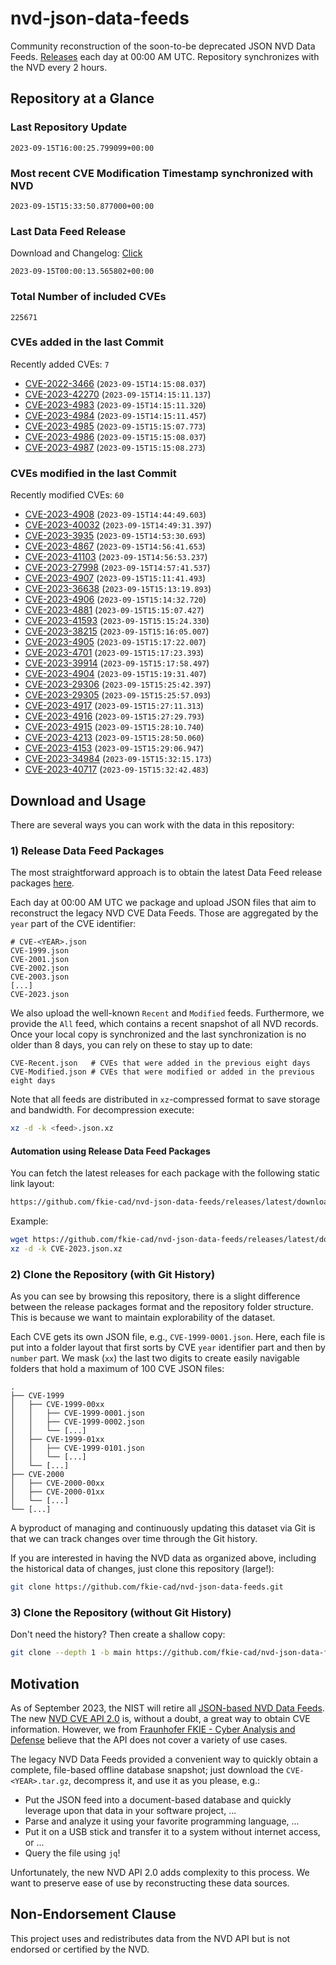 # nvd-json-data-feeds

Community reconstruction of the soon-to-be deprecated JSON NVD Data Feeds. 
[Releases](https://github.com/fkie-cad/nvd-json-data-feeds/releases/latest) each day at 00:00 AM UTC.
Repository synchronizes with the NVD every 2 hours.

## Repository at a Glance

### Last Repository Update

```plain
2023-09-15T16:00:25.799099+00:00
```

### Most recent CVE Modification Timestamp synchronized with NVD

```plain
2023-09-15T15:33:50.877000+00:00
```

### Last Data Feed Release

Download and Changelog: [Click](https://github.com/fkie-cad/nvd-json-data-feeds/releases/latest)

```plain
2023-09-15T00:00:13.565802+00:00
```

### Total Number of included CVEs

```plain
225671
```

### CVEs added in the last Commit

Recently added CVEs: `7`

* [CVE-2022-3466](CVE-2022/CVE-2022-34xx/CVE-2022-3466.json) (`2023-09-15T14:15:08.037`)
* [CVE-2023-42270](CVE-2023/CVE-2023-422xx/CVE-2023-42270.json) (`2023-09-15T14:15:11.137`)
* [CVE-2023-4983](CVE-2023/CVE-2023-49xx/CVE-2023-4983.json) (`2023-09-15T14:15:11.320`)
* [CVE-2023-4984](CVE-2023/CVE-2023-49xx/CVE-2023-4984.json) (`2023-09-15T14:15:11.457`)
* [CVE-2023-4985](CVE-2023/CVE-2023-49xx/CVE-2023-4985.json) (`2023-09-15T15:15:07.773`)
* [CVE-2023-4986](CVE-2023/CVE-2023-49xx/CVE-2023-4986.json) (`2023-09-15T15:15:08.037`)
* [CVE-2023-4987](CVE-2023/CVE-2023-49xx/CVE-2023-4987.json) (`2023-09-15T15:15:08.273`)


### CVEs modified in the last Commit

Recently modified CVEs: `60`

* [CVE-2023-4908](CVE-2023/CVE-2023-49xx/CVE-2023-4908.json) (`2023-09-15T14:44:49.603`)
* [CVE-2023-40032](CVE-2023/CVE-2023-400xx/CVE-2023-40032.json) (`2023-09-15T14:49:31.397`)
* [CVE-2023-3935](CVE-2023/CVE-2023-39xx/CVE-2023-3935.json) (`2023-09-15T14:53:30.693`)
* [CVE-2023-4867](CVE-2023/CVE-2023-48xx/CVE-2023-4867.json) (`2023-09-15T14:56:41.653`)
* [CVE-2023-41103](CVE-2023/CVE-2023-411xx/CVE-2023-41103.json) (`2023-09-15T14:56:53.237`)
* [CVE-2023-27998](CVE-2023/CVE-2023-279xx/CVE-2023-27998.json) (`2023-09-15T14:57:41.537`)
* [CVE-2023-4907](CVE-2023/CVE-2023-49xx/CVE-2023-4907.json) (`2023-09-15T15:11:41.493`)
* [CVE-2023-36638](CVE-2023/CVE-2023-366xx/CVE-2023-36638.json) (`2023-09-15T15:13:19.893`)
* [CVE-2023-4906](CVE-2023/CVE-2023-49xx/CVE-2023-4906.json) (`2023-09-15T15:14:32.720`)
* [CVE-2023-4881](CVE-2023/CVE-2023-48xx/CVE-2023-4881.json) (`2023-09-15T15:15:07.427`)
* [CVE-2023-41593](CVE-2023/CVE-2023-415xx/CVE-2023-41593.json) (`2023-09-15T15:15:24.330`)
* [CVE-2023-38215](CVE-2023/CVE-2023-382xx/CVE-2023-38215.json) (`2023-09-15T15:16:05.007`)
* [CVE-2023-4905](CVE-2023/CVE-2023-49xx/CVE-2023-4905.json) (`2023-09-15T15:17:22.007`)
* [CVE-2023-4701](CVE-2023/CVE-2023-47xx/CVE-2023-4701.json) (`2023-09-15T15:17:23.393`)
* [CVE-2023-39914](CVE-2023/CVE-2023-399xx/CVE-2023-39914.json) (`2023-09-15T15:17:58.497`)
* [CVE-2023-4904](CVE-2023/CVE-2023-49xx/CVE-2023-4904.json) (`2023-09-15T15:19:31.407`)
* [CVE-2023-29306](CVE-2023/CVE-2023-293xx/CVE-2023-29306.json) (`2023-09-15T15:25:42.397`)
* [CVE-2023-29305](CVE-2023/CVE-2023-293xx/CVE-2023-29305.json) (`2023-09-15T15:25:57.093`)
* [CVE-2023-4917](CVE-2023/CVE-2023-49xx/CVE-2023-4917.json) (`2023-09-15T15:27:11.313`)
* [CVE-2023-4916](CVE-2023/CVE-2023-49xx/CVE-2023-4916.json) (`2023-09-15T15:27:29.793`)
* [CVE-2023-4915](CVE-2023/CVE-2023-49xx/CVE-2023-4915.json) (`2023-09-15T15:28:10.740`)
* [CVE-2023-4213](CVE-2023/CVE-2023-42xx/CVE-2023-4213.json) (`2023-09-15T15:28:50.060`)
* [CVE-2023-4153](CVE-2023/CVE-2023-41xx/CVE-2023-4153.json) (`2023-09-15T15:29:06.947`)
* [CVE-2023-34984](CVE-2023/CVE-2023-349xx/CVE-2023-34984.json) (`2023-09-15T15:32:15.173`)
* [CVE-2023-40717](CVE-2023/CVE-2023-407xx/CVE-2023-40717.json) (`2023-09-15T15:32:42.483`)


## Download and Usage

There are several ways you can work with the data in this repository:

### 1) Release Data Feed Packages

The most straightforward approach is to obtain the latest Data Feed release packages [here](https://github.com/fkie-cad/nvd-json-data-feeds/releases/latest).

Each day at 00:00 AM UTC we package and upload JSON files that aim to reconstruct the legacy NVD CVE Data Feeds.
Those are aggregated by the `year` part of the CVE identifier:

```
# CVE-<YEAR>.json
CVE-1999.json
CVE-2001.json
CVE-2002.json
CVE-2003.json
[...]
CVE-2023.json
```

We also upload the well-known `Recent` and `Modified` feeds.
Furthermore, we provide the `All` feed, which contains a recent snapshot of all NVD records.
Once your local copy is synchronized and the last synchronization is no older than 8 days, you can rely on these to stay up to date:

```plain
CVE-Recent.json   # CVEs that were added in the previous eight days
CVE-Modified.json # CVEs that were modified or added in the previous eight days
```

Note that all feeds are distributed in `xz`-compressed format to save storage and bandwidth.
For decompression execute:

```sh
xz -d -k <feed>.json.xz
```


#### Automation using Release Data Feed Packages

You can fetch the latest releases for each package with the following static link layout:

```sh
https://github.com/fkie-cad/nvd-json-data-feeds/releases/latest/download/CVE-<YEAR>.json.xz
```

Example:

```sh
wget https://github.com/fkie-cad/nvd-json-data-feeds/releases/latest/download/CVE-2023.json.xz
xz -d -k CVE-2023.json.xz
```

### 2) Clone the Repository (with Git History)

As you can see by browsing this repository, there is a slight difference between the release packages format and the repository folder structure.
This is because we want to maintain explorability of the dataset.

Each CVE gets its own JSON file, e.g., `CVE-1999-0001.json`.
Here, each file is put into a folder layout that first sorts by CVE `year` identifier part and then by `number` part.
We mask (`xx`) the last two digits to create easily navigable folders that hold a maximum of 100 CVE JSON files:

```plain
.
├── CVE-1999
│   ├── CVE-1999-00xx
│   │   ├── CVE-1999-0001.json
│   │   ├── CVE-1999-0002.json
│   │   └── [...]
│   ├── CVE-1999-01xx
│   │   ├── CVE-1999-0101.json
│   │   └── [...]
│   └── [...]
├── CVE-2000
│   ├── CVE-2000-00xx
│   ├── CVE-2000-01xx
│   └── [...]
└── [...]
```

A byproduct of managing and continuously updating this dataset via Git is that we can track changes over time through the Git history.

If you are interested in having the NVD data as organized above, including the historical data of changes, just clone this repository (large!):

```sh
git clone https://github.com/fkie-cad/nvd-json-data-feeds.git
```

### 3) Clone the Repository (without Git History)

Don't need the history? Then create a shallow copy:

```sh
git clone --depth 1 -b main https://github.com/fkie-cad/nvd-json-data-feeds.git
```

## Motivation

As of September 2023, the NIST will retire all [JSON-based NVD Data Feeds](https://nvd.nist.gov/vuln/data-feeds#divRetirementBanner-1).
The new [NVD CVE API 2.0](https://nvd.nist.gov/developers/vulnerabilities) is, without a doubt, a great way to obtain CVE information.
However, we from [Fraunhofer FKIE - Cyber Analysis and Defense](https://www.fkie.fraunhofer.de/en/departments/cad.html) believe that the API does not cover a variety of use cases.

The legacy NVD Data Feeds provided a convenient way to quickly obtain a complete, file-based offline database snapshot; just download the `CVE-<YEAR>.tar.gz`, decompress it, and use it as you please, e.g.:

* Put the JSON feed into a document-based database and quickly leverage upon that data in your software project, ...
* Parse and analyze it using your favorite programming language, ...
* Put it on a USB stick and transfer it to a system without internet access, or ...
* Query the file using `jq`!

Unfortunately, the new NVD API 2.0 adds complexity to this process.
We want to preserve ease of use by reconstructing these data sources.

## Non-Endorsement Clause

This project uses and redistributes data from the NVD API but is not endorsed or certified by the NVD.
